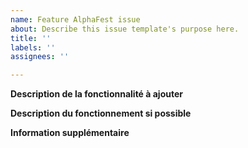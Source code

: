 ```yaml
---
name: Feature AlphaFest issue
about: Describe this issue template's purpose here.
title: ''
labels: ''
assignees: ''

---
```


**Description de la fonctionnalité à ajouter**

**Description du fonctionnement si possible**

**Information supplémentaire**
